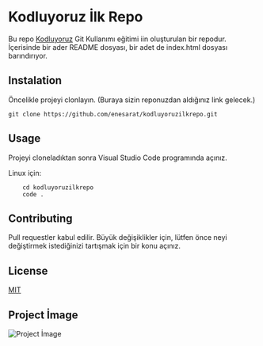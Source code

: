 # Kodluyoruz İlk Repo

Bu repo [Kodluyoruz](https://kodluyoruz.org/tr/kodluyoruz/) Git Kullanımı eğitimi iin oluşturulan bir repodur. İçerisinde bir ader README dosyası, bir adet de index.html dosyası barındırıyor.

## Instalation

Öncelikle projeyi clonlayın. (Buraya sizin reponuzdan aldığınız link gelecek.)

`git clone https://github.com/enesarat/kodluyoruzilkrepo.git`

## Usage

Projeyi cloneladıktan sonra Visual Studio Code programında açınız.

Linux için:
```
    cd kodluyoruzilkrepo
    code .
``` 

## Contributing

Pull requestler kabul edilir. Büyük değişiklikler için, lütfen önce neyi değiştirmek istediğinizi tartışmak için bir konu açınız.

## License

[MIT](https://choosealicense.com/licenses/mit/)

## Project İmage
![Project İmage](https://i.hizliresim.com/7omziqy.PNG)
